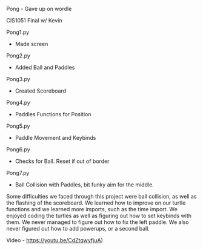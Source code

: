 Pong - Gave up on wordle

CIS1051 Final w/ Kevin

Pong1.py
- Made screen

Pong2.py
- Added Ball and Paddles

Pong3.py
- Created Scoreboard

Pong4.py
- Paddles Functions for Position

Pong5.py
- Paddle Movement and Keybinds

Pong6.py
- Checks for Ball. Reset if out of border

Pong7.py 
- Ball Collision with Paddles, bit funky aim for the middle. 

Some difficulties we faced through this project were ball collision, as well as the flashing of the scoreboard. We learned how to improve on our turtle functions and we learned more imports, such as the time import. We enjoyed coding the turtles as well as figuring out how to set keybinds with them. We never managed to figure out how to fix the left paddle. We also never figured out how to add powerups, or a second ball.

Video - https://youtu.be/CdZtqwyfjuA)
